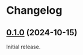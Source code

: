 # Changelog

<!-- changelogging: start -->

## [0.1.0](https://github.com/nekitdev/expand-tilde/tree/v0.1.0) (2024-10-15)

Initial release.
